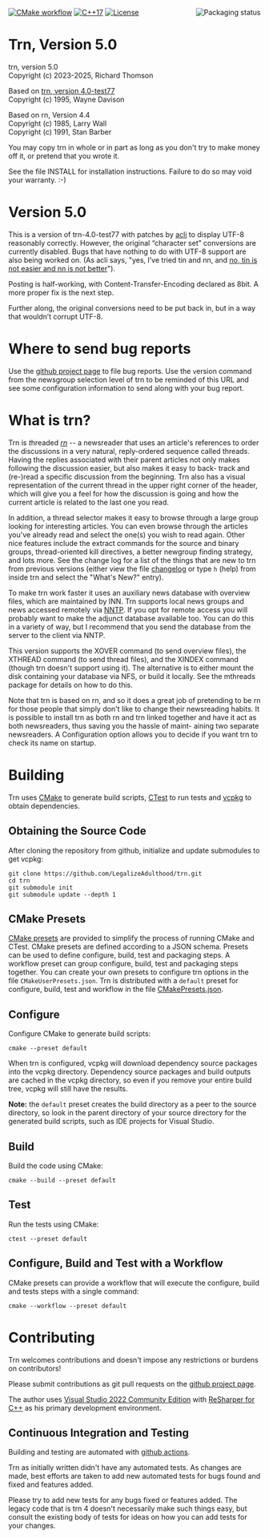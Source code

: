 <!--
[![GitHub Release](https://img.shields.io/github/v/release/LegalizeAdulthood/trn?label=Latest+Release)](https://github.com/LegalizeAdulthood/iterated-dynamics/releases)
-->
[![CMake workflow](https://github.com/LegalizeAdulthood/trn/actions/workflows/cmake.yml/badge.svg)](https://github.com/LegalizeAdulthood/trn/actions/workflows/cmake.yml)
[![C++17](https://img.shields.io/badge/C%2B%2B-17-blue.svg)](https://en.wikipedia.org/wiki/C%2B%2B17)
[![License](https://img.shields.io/github/license/LegalizeAdulthood/trn?label=License)](https://github.com/LegalizeAdulthood/trn/blob/master/LICENSE.txt)
<a href="https://repology.org/project/trn/versions">
    <img src="https://repology.org/badge/vertical-allrepos/trn.svg"
        alt="Packaging status" align="right" style="padding-left: 20px">
</a>

# Trn, Version 5.0

trn, version 5.0<br/>
Copyright (c) 2023-2025, Richard Thomson

Based on [trn, version 4.0-test77](https://sourceforge.net/projects/trn/)</br>
Copyright (c) 1995, Wayne Davison

Based on rn, Version 4.4</br>
Copyright (c) 1985, Larry Wall</br>
Copyright (c) 1991, Stan Barber

You may copy trn in whole or in part as long as you don't try to
make money off it, or pretend that you wrote it.

See the file INSTALL for installation instructions.  Failure to do so
may void your warranty. :-)

# Version 5.0

This is a version of trn-4.0-test77 with patches by [acli](https://github.com/aclu)
to display UTF-8 reasonably correctly.  However, the original “character set”
conversions are currently disabled.  Bugs that have nothing to do with UTF-8
support are also being worked on.
(As acli says, "yes, I’ve tried tin and nn, and [no, tin is not easier and nn is not better](https://github.com/acli/trn/wiki/Project-whiteboard)").

Posting is half-working, with Content-Transfer-Encoding declared as 8bit.
A more proper fix is the next step.

Further along, the original conversions need to be put back in,
but in a way that wouldn’t corrupt UTF-8.


# Where to send bug reports

Use the [github project page](https://github.com/LegalizeAdulthood/trn) to file
bug reports.  Use the `v`ersion command from the newsgroup selection level of trn to be
reminded of this URL and see some configuration information to
send along with your bug report.

# What is trn?

Trn is *t*hreaded [*rn*](https://en.wikipedia.org/wiki/Rn_(newsreader)) -- a newsreader that uses an article's references to
order the discussions in a very natural, reply-ordered sequence called
threads.  Having the replies associated with their parent articles not
only makes following the discussion easier, but also makes it easy to back-
track and (re-)read a specific discussion from the beginning.  Trn also
has a visual representation of the current thread in the upper right corner
of the header, which will give you a feel for how the discussion is going
and how the current article is related to the last one you read.

In addition, a thread selector makes it easy to browse through a large
group looking for interesting articles.  You can even browse through the
articles you've already read and select the one(s) you wish to read again.
Other nice features include the extract commands for the source and binary
groups, thread-oriented kill directives, a better newgroup finding strategy,
and lots more.  See the change log for a list of the things that are new to
trn from previous versions (either view the file [changelog](HelpFiles/changelog)
or type `h` (help) from inside trn and select the "What's New?" entry).

To make trn work faster it uses an auxiliary news
database with overview files, which are maintained by INN.
Trn supports local news groups and news accessed remotely via
[NNTP](https://en.wikipedia.org/wiki/Network_News_Transfer_Protocol).  If you
opt for remote access you will probably want to make the adjunct database
available too.  You can do this in a variety of way, but I recommend that
you send the database from the server to the client via NNTP.

This version supports the XOVER command (to send
overview files), the XTHREAD command (to send thread files), and the XINDEX
command (though trn doesn't support using it).  The alternative is to either
mount the disk containing your database via NFS, or build it locally.  See
the mthreads package for details on how to do this.

Note that trn is based on rn, and so it does a great job of pretending to
be rn for those people that simply don't like to change their newsreading
habits.  It is possible to install trn as both rn and trn linked together
and have it act as both newsreaders, thus saving you the hassle of maint-
aining two separate newsreaders.  A Configuration option allows you to
decide if you want trn to check its name on startup.

# Building

Trn uses [CMake](https://cmake.org) to generate build scripts,
[CTest](https://cmake.org/cmake/help/latest/manual/ctest.1.html) to run tests
and [vcpkg](https://vcpkg.io) to obtain dependencies.

## Obtaining the Source Code

After cloning the repository from github, initialize and update submodules
to get vcpkg:

```
git clone https://github.com/LegalizeAdulthood/trn.git
cd trn
git submodule init
git submodule update --depth 1
```

## CMake Presets

[CMake presets](https://cmake.org/cmake/help/latest/manual/cmake-presets.7.html)
are provided to simplify the process of running CMake and CTest.  CMake presets are
defined according to a JSON schema.
Presets can be used to define configure, build, test and packaging steps.  A workflow
preset can group configure, build, test and packaging steps together.
You can create your own presets to configure trn options in the file `CMakeUserPresets.json`.
Trn is distributed with a `default` preset for configure, build, test and workflow in
the file [CMakePresets.json](CMakePresets.json).

## Configure

Configure CMake to generate build scripts:

```
cmake --preset default
```

When trn is configured, vcpkg will download dependency source packages into the vcpkg
directory.  Dependency source packages and build outputs are cached in the vcpkg directory,
so even if you remove your entire build tree, vcpkg will still have the results.

**Note:** the `default` preset creates the build directory as a peer to the source directory,
so look in the parent directory of your source directory for the generated build scripts,
such as IDE projects for Visual Studio.

## Build

Build the code using CMake:

```
cmake --build --preset default
```

## Test

Run the tests using CMake:

```
ctest --preset default
```

## Configure, Build and Test with a Workflow

CMake presets can provide a workflow that will execute the configure, build
and tests steps with a single command:

```
cmake --workflow --preset default
```

# Contributing

Trn welcomes contributions and doesn't impose any restrictions or burdens on
contributors!

Please submit contributions as git pull requests on the
[github project page](https://github.com/LegalizeAdulthood/trn).

The author uses [Visual Studio 2022 Community Edition](https://visualstudio.microsoft.com/vs/community/)
with [ReSharper for C++](https://www.jetbrains.com/resharper-cpp/) as his primary
development environment.

## Continuous Integration and Testing

Building and testing are automated with [github actions](https://github.com/LegalizeAdulthood/trn/actions).

Trn as initially written didn't have any automated tests.  As changes are
made, best efforts are taken to add new automated tests for bugs found and fixed
and features added.

Please try to add new tests for any bugs fixed or features added.  The legacy code
that is trn 4 doesn't necessarily make such things easy, but consult the existing
body of tests for ideas on how you can add tests for your changes.
